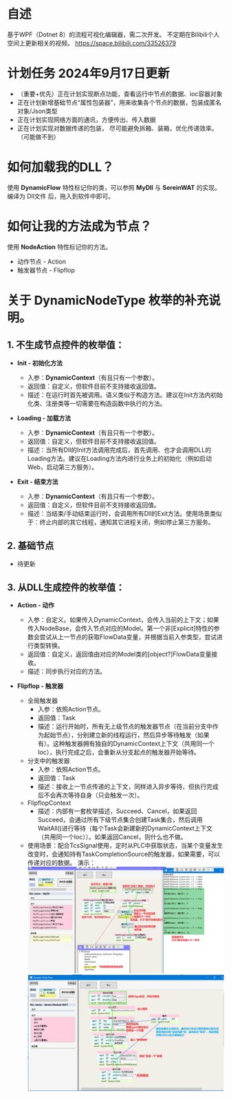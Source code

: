 # 自述
基于WPF（Dotnet 8）的流程可视化编辑器，需二次开发。
不定期在Bilibili个人空间上更新相关的视频。
https://space.bilibili.com/33526379

# 计划任务 2024年9月17日更新
* （重要+优先）正在计划实现断点功能，查看运行中节点的数据、ioc容器对象
* 正在计划新增基础节点“属性包装器”，用来收集各个节点的数据，包装成匿名对象/Json类型
* 正在计划实现网络方面的通讯，方便传出、传入数据
* 正在计划实现对数据传递的包装， 尽可能避免拆箱、装箱，优化传递效率。（可能做不到）


# 如何加载我的DLL？
使用 **DynamicFlow** 特性标记你的类，可以参照 **MyDll** 与 **SereinWAT** 的实现。编译为 Dll文件 后，拖入到软件中即可。

# 如何让我的方法成为节点？
使用 **NodeAction** 特性标记你的方法。
* 动作节点 - Action
* 触发器节点 - Flipflop

# 关于 DynamicNodeType 枚举的补充说明。

## 1. 不生成节点控件的枚举值：
  * **Init - 初始化方法**
    * 入参：**DynamicContext**（有且只有一个参数）。
    * 返回值：自定义，但软件目前不支持接收返回值。
    * 描述：在运行时首先被调用。语义类似于构造方法。建议在Init方法内初始化类、注册类等一切需要在构造函数中执行的方法。

  * **Loading - 加载方法**
    * 入参：**DynamicContext**（有且只有一个参数）。
    * 返回值：自定义，但软件目前不支持接收返回值。
    * 描述：当所有Dll的Init方法调用完成后，首先调用、也才会调用DLL的Loading方法。建议在Loading方法内进行业务上的初始化（例如启动Web，启动第三方服务）。

  * **Exit - 结束方法**
    * 入参：**DynamicContext**（有且只有一个参数）。
    * 返回值：自定义，但软件目前不支持接收返回值。
    * 描述：当结束/手动结束运行时，会调用所有Dll的Exit方法。使用场景类似于：终止内部的其它线程，通知其它进程关闭，例如停止第三方服务。

## 2. 基础节点
 * 待更新

## 3. 从DLL生成控件的枚举值：
  * **Action - 动作**
    * 入参：自定义。如果传入DynamicContext，会传入当前的上下文；如果传入NodeBase，会传入节点对应的Model。第一个非[Explicit]特性的参数会尝试从上一节点的获取FlowData变量，并根据当前入参类型，尝试进行类型转换。
    * 返回值：自定义，返回值由对应的Model类的[object?]FlowData变量接收。
    * 描述：同步执行对应的方法。
    
  * **Flipflop - 触发器**
    * 全局触发器
      * 入参：依照Action节点。
      * 返回值：Task<FlipflopContext>
      * 描述：运行开始时，所有无上级节点的触发器节点（在当前分支中作为起始节点），分别建立新的线程运行，然后异步等待触发（如果有）。这种触发器拥有独自的DynamicContext上下文（共用同一个Ioc），执行完成之后，会重新从分支起点的触发器开始等待。
    * 分支中的触发器
        * 入参：依照Action节点。
        * 返回值：Task<FlipflopContext>
        * 描述：接收上一节点传递的上下文，同样进入异步等待，但执行完成后不会再次等待自身（只会触发一次）。
    * FlipflopContext
      * 描述：内部有一套枚举描述，Succeed、Cancel，如果返回Succeed，会通过所有下级节点集合创建Task集合，然后调用WaitAll()进行等待（每个Task会新建新的DynamicContext上下文（共用同一个Ioc））。如果返回Cancel，则什么也不做。
    * 使用场景：配合TcsSignal<TEnum>使用，定时从PLC中获取状态，当某个变量发生改变时，会通知持有TaskCompletionSource的触发器，如果需要，可以传递对应的数据。
演示：
![image](https://github.com/fhhyyp/serein-flow/blob/cc5f8255135b96c6bb3669bc4aa8d8167a71c262/Image/%E6%BC%94%E7%A4%BA%20-%201.png)
![image](https://github.com/fhhyyp/serein-flow/blob/cc5f8255135b96c6bb3669bc4aa8d8167a71c262/Image/%E6%BC%94%E7%A4%BA%20-%202.png)

